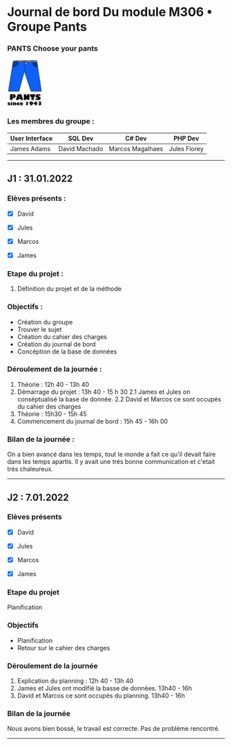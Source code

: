 # Journal de bord Du module M306 • Groupe Pants

### PANTS Choose your pants

![Pants](https://raw.githubusercontent.com/azrod2K/Pants/main/bestlogoptp.png)

### Les membres du groupe :

| User Interface |    SQL Dev    |       C# Dev     |    PHP Dev   |
| -------------- | ------------- | ---------------- |--------------|
|  James Adams   | David Machado | Marcos Magalhaes | Jules Florey |



---


## J1 : 31.01.2022

### Elèves présents :
- [x] David
- [x] Jules
- [x] Marcos
- [x] James


### Etape du projet :
1. Définition du projet et de la méthode

### Objectifs :
* Création du groupe 
* Trouver le sujet
* Création du cahier des charges  
* Création du journal de bord
* Concéption de la base de données



### Déroulement de la journée :
1. Théorie : 12h 40 - 13h 40
2. Démarrage du projet : 13h 40 - 15 h 30
    2.1 James et Jules on conséptualisé la base de donnée.
    2.2 David et Marcos ce sont occupés du cahier des charges
3. Théorie : 15h30 - 15h 45
4. Commencement du journal de bord : 15h 45 - 16h 00



### Bilan de la journée : 

On a bien avancé dans les temps, tout le monde a fait ce qu'il devait faire dans les temps apartis. Il y avait une trés bonne communication et c'etait trés chaleureux.

---

## J2 : 7.01.2022

### Elèves présents
- [x] David
- [x] Jules
- [x] Marcos
- [x] James


### Etape du projet
Planification

### Objectifs
* Planification 
* Retour sur le cahier des charges

### Déroulement de la journée
1. Explication du planning : 12h 40 - 13h 40
2. James et Jules ont modifié la basse de données. 13h40 - 16h
3. David et Marcos ce sont occupés du planning. 13h40 - 16h


### Bilan de la journée 
Nous avons bien bossé, le travail est correcte. Pas de problème rencontré. 

---
